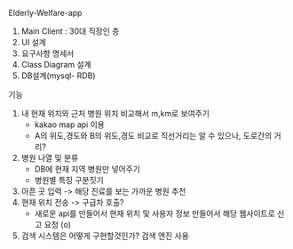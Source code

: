 Elderly-Welfare-app

1. Main Client  : 30대 직장인 층
2. UI 설계
3. 요구사항 명세서
4. Class Diagram 설계 
5. DB설계(mysql- RDB) 

 기능 
 
1. 내 현재 위치와 근처 병원 위치 비교해서 m,km로 보여주기
   -  kakao map api 이용
   -  A의 위도,경도와 B의 위도,경도 비교로 직선거리는 알 수 있으나, 도로간의 거리?
2. 병원 나열 및 분류 
   - DB에 현재 지역 병원만 넣어주기
   - 병원별 특징 구분짓기
3. 아픈 곳 입력 -> 해당 진료를 보는 가까운 병원 추천
4. 현재 위치 전송 -> 구급차 호출?
   - 새로운 api를 만들어서 현재 위치 및 사용자 정보 만들어서 해당 웹사이트로 신고 요청 (o)
5. 검색 시스템은 어떻게 구현할것인가?
    검색 엔진 사용
